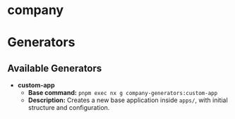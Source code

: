 # company

# Generators

## Available Generators

- **custom-app**  
  - **Base command:** `pnpm exec nx g company-generators:custom-app`
  - **Description:** Creates a new base application inside `apps/`, with initial structure and configuration.
